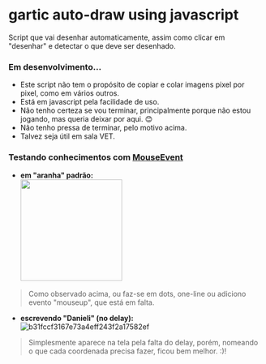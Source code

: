 # gartic auto-draw using javascript

Script que vai desenhar automaticamente, assim como clicar em "desenhar" e detectar o que deve ser desenhado.

### Em desenvolvimento...

- Este script não tem o propósito de copiar e colar imagens pixel por pixel, como em vários outros.
- Está em javascript pela facilidade de uso.
- Não tenho certeza se vou terminar, principalmente porque não estou jogando, mas queria deixar por aqui. 😊
- Não tenho pressa de terminar, pelo motivo acima.
- Talvez seja útil em sala VET.

### Testando conhecimentos com [MouseEvent](https://developer.mozilla.org/pt-BR/docs/Web/API/MouseEvent)

- **em "aranha" padrão:** <br>
<img src="https://user-images.githubusercontent.com/70059776/144703522-be2cd1d0-6783-439d-bcea-c767f13fb222.gif"
height="200" weidth="100"/><br>
> Como observado acima, ou faz-se em dots, one-line ou adiciono evento "mouseup", que está em falta.

- **escrevendo "Danieli" (no delay):** <br>
![b31fccf3167e73a4eff243f2a17582ef](https://user-images.githubusercontent.com/70059776/144724860-f9446af0-8ea1-44c6-b9cd-46295044b70d.gif)<br>
> Simplesmente aparece na tela pela falta do delay, porém, nomeando o que cada coordenada precisa fazer, ficou bem melhor. :)!
